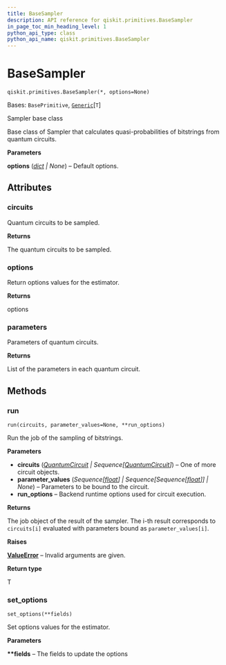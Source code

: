 ```yaml
---
title: BaseSampler
description: API reference for qiskit.primitives.BaseSampler
in_page_toc_min_heading_level: 1
python_api_type: class
python_api_name: qiskit.primitives.BaseSampler
---
```


# BaseSampler

<span id="qiskit.primitives.BaseSampler" />

`qiskit.primitives.BaseSampler(*, options=None)`

Bases: `BasePrimitive`, [`Generic`](https://docs.python.org/3/library/typing.html#typing.Generic "(in Python v3.12)")\[`T`]

Sampler base class

Base class of Sampler that calculates quasi-probabilities of bitstrings from quantum circuits.

**Parameters**

**options** ([*dict*](https://docs.python.org/3/library/stdtypes.html#dict "(in Python v3.12)") *| None*) – Default options.

## Attributes

<span id="qiskit.primitives.BaseSampler.circuits" />

### circuits

Quantum circuits to be sampled.

**Returns**

The quantum circuits to be sampled.

<span id="qiskit.primitives.BaseSampler.options" />

### options

Return options values for the estimator.

**Returns**

options

<span id="qiskit.primitives.BaseSampler.parameters" />

### parameters

Parameters of quantum circuits.

**Returns**

List of the parameters in each quantum circuit.

## Methods

### run

<span id="qiskit.primitives.BaseSampler.run" />

`run(circuits, parameter_values=None, **run_options)`

Run the job of the sampling of bitstrings.

**Parameters**

*   **circuits** ([*QuantumCircuit*](qiskit.circuit.QuantumCircuit "qiskit.circuit.QuantumCircuit") *| Sequence\[*[*QuantumCircuit*](qiskit.circuit.QuantumCircuit "qiskit.circuit.QuantumCircuit")*]*) – One of more circuit objects.
*   **parameter\_values** (*Sequence\[*[*float*](https://docs.python.org/3/library/functions.html#float "(in Python v3.12)")*] | Sequence\[Sequence\[*[*float*](https://docs.python.org/3/library/functions.html#float "(in Python v3.12)")*]] | None*) – Parameters to be bound to the circuit.
*   **run\_options** – Backend runtime options used for circuit execution.

**Returns**

The job object of the result of the sampler. The i-th result corresponds to `circuits[i]` evaluated with parameters bound as `parameter_values[i]`.

**Raises**

[**ValueError**](https://docs.python.org/3/library/exceptions.html#ValueError "(in Python v3.12)") – Invalid arguments are given.

**Return type**

T

### set\_options

<span id="qiskit.primitives.BaseSampler.set_options" />

`set_options(**fields)`

Set options values for the estimator.

**Parameters**

**\*\*fields** – The fields to update the options

